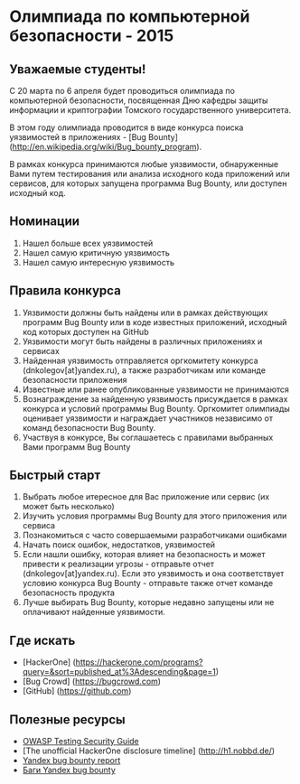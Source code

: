 # Олимпиада по компьютерной безопасности - 2015

## Уважаемые студенты!
С 20 марта по 6 апреля будет проводиться олимпиада по компьютерной безопасности, посвященная Дню кафедры защиты информации и криптографии Томского государственного университета.  

В этом году олимпиада проводится в виде конкурса поиска уязвимостей в приложениях - [Bug Bounty] (http://en.wikipedia.org/wiki/Bug_bounty_program).

В рамках конкурса принимаются любые уязвимости, обнаруженные Вами путем тестирования или анализа исходного кода приложений или сервисов, для которых запущена программа Bug Bounty, или доступен исходный код.

## Номинации
1. Нашел больше всех уязвимостей
2. Нашел самую критичную уязвимость
3. Нашел самую интересную уязвимость

## Правила конкурса
1. Уязвимости должны быть найдены или в рамках действующих программ Bug Bounty или в коде известных приложений, исходный код которых доступен на GitHub
2. Уязвимости могут быть найдены в различных приложениях и сервисах
3. Найденная уязвимость отправляется оргкомитету конкурса (dnkolegov[at]yandex.ru), а также разработчикам или команде безопасности приложения
4. Известные или ранее опубликованные уязвимости не принимаются
5. Вознаграждение за найденную уязвимость присуждается в рамках конкурса и условий программы Bug Bounty. Оргкомитет олимпиады оценивает уязвимости и награждает участников независимо от команд безопасности Bug Bounty.
6. Участвуя в конкурсе, Вы соглашаетесь с правилами выбранных Вами программ Bug Bounty

## Быстрый старт
1. Выбрать любое итересное для Вас приложение или сервис (их может быть несколько)
2. Изучить условия программы Bug Bounty для этого приложения или сервиса
3. Познакомиться с часто совершаемыми разработчиками ошибками
4. Начать поиск ошибок, недостатков, уязвимостей
5. Если нашли ошибку, которая влияет на безопасность и может привести к реализации угрозы - отправьте отчет (dnkolegov[at]yandex.ru). Если это уязвимость и она соответствует условию конкурса Bug Bounty - отправьте также отчет команде безопасность продукта
6. Лучше выбирать Bug Bounty, которые недавно запущены или не оплачивают найденные уязвимости.

## Где искать
* [HackerOne] (https://hackerone.com/programs?query=&sort=published_at%3Adescending&page=1)
* [Bug Crowd] (https://bugcrowd.com)
* [GitHub] (https://github.com)

## Полезные ресурсы
* [OWASP Testing Security Guide](https://www.owasp.org/index.php/OWASP_Testing_Guide_v4_Table_of_Contents)
* [The unofficial HackerOne disclosure timeline] (http://h1.nobbd.de/)
* [Yandex bug bounty report](http://www.defcon-russia.ru/history/14/DefconRU_final.ppt)
* [Баги Yandex bug bounty](https://rdot.org/forum/showthread.php?t=2537)
